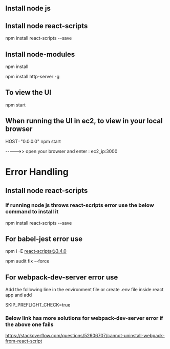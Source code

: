 ## Install node js 

## Install node react-scripts
npm install react-scripts --save

## Install node-modules
npm install

npm install http-server -g

## To view the UI
npm start

## When running the UI in ec2, to view in your local browser
HOST="0.0.0.0" npm start

----->> open your browser and enter :
ec2_ip:3000

# Error Handling

## Install node react-scripts
### If running node js throws react-scripts error use the below command to install it
npm install react-scripts --save

## For babel-jest error use
npm i -E react-scripts@3.4.0

npm audit fix --force

## For webpack-dev-server error use
Add the following line in the environment file or create .env file inside react app and add

SKIP_PREFLIGHT_CHECK=true

### Below link has more solutions for webpack-dev-server error if the above one fails
https://stackoverflow.com/questions/52606707/cannot-uninstall-webpack-from-react-script


